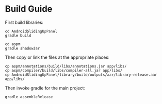 Build Guide
===========

First build libraries:

```
cd AndroidSlidingUpPanel
gradle build
```

```
cd aspm
gradle shadowJar
```

Then copy or link the files at the appropriate places:

```
cp aspm/annotations/build/libs/annotations.jar app/libs/
cp aspm/compiler/build/libs/compiler-all.jar app/libs/
cp AndroidSlidingUpPanel/library/build/outputs/aar/library-release.aar app/libs/
```

Then invoke gradle for the main project:

```
gradle assembleRelease
```
